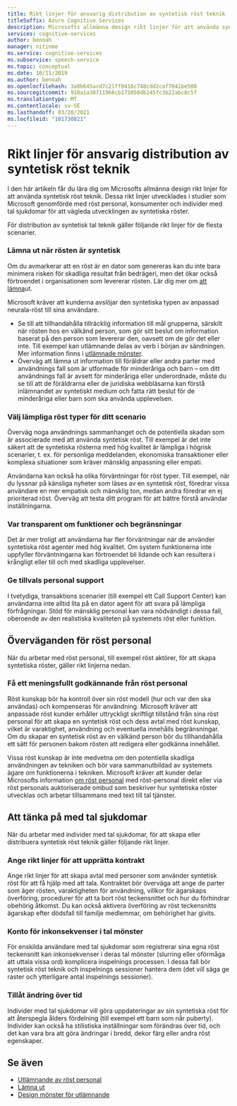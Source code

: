 ```yaml
---
title: Rikt linjer för ansvarig distribution av syntetisk röst teknik
titleSuffix: Azure Cognitive Services
description: Microsofts allmänna design rikt linjer för att använda syntetisk röst teknik. De här utvecklades i studier som Microsoft genomförde med röst personal, konsumenter, och för användare med tal sjukdomar för att vägleda utvecklingen av syntetisk röst.
services: cognitive-services
author: benoah
manager: nitinme
ms.service: cognitive-services
ms.subservice: speech-service
ms.topic: conceptual
ms.date: 10/11/2019
ms.author: benoah
ms.openlocfilehash: 3a0b645acd7c21ff0416c748cdd2caf7041be508
ms.sourcegitcommit: 910a1a38711966cb171050db245fc3b22abc8c5f
ms.translationtype: MT
ms.contentlocale: sv-SE
ms.lasthandoff: 03/20/2021
ms.locfileid: "101730821"
---
```

# <a name="guidelines-for-responsible-deployment-of-synthetic-voice-technology"></a>Rikt linjer för ansvarig distribution av syntetisk röst teknik

I den här artikeln får du lära dig om Microsofts allmänna design rikt linjer för att använda syntetisk röst teknik. Dessa rikt linjer utvecklades i studier som Microsoft genomförde med röst personal, konsumenter och individer med tal sjukdomar för att vägleda utvecklingen av syntetiska röster.

För distribution av syntetisk tal teknik gäller följande rikt linjer för de flesta scenarier.

### <a name="disclose-when-the-voice-is-synthetic"></a>Lämna ut när rösten är syntetisk
Om du avmarkerar att en röst är en dator som genereras kan du inte bara minimera risken för skadliga resultat från bedrägeri, men det ökar också förtroendet i organisationen som levererar rösten. Lär dig mer om [att lämna](concepts-disclosure-guidelines.md)ut.

Microsoft kräver att kunderna avslöjar den syntetiska typen av anpassad neurala-röst till sina användare. 
* Se till att tillhandahålla tillräcklig information till mål grupperna, särskilt när rösten hos en välkänd person, som gör sitt beslut om information baserat på den person som levererar den, oavsett om de gör det eller inte.  Till exempel kan utlämnande delas av verb i början av sändningen. Mer information finns i [utlämnade mönster](concepts-disclosure-patterns.md).   
* Överväg att lämna ut information till föräldrar eller andra parter med användnings fall som är utformade för minderåriga och barn – om ditt användnings fall är avsett för minderåriga eller underordnade, måste du se till att de föräldrarna eller de juridiska webbläsarna kan förstå inlämnandet av syntetiskt medium och fatta rätt beslut för de minderåriga eller barn som ska använda upplevelsen. 

### <a name="select-appropriate-voice-types-for-your-scenario"></a>Välj lämpliga röst typer för ditt scenario
Överväg noga användnings sammanhanget och de potentiella skadan som är associerade med att använda syntetisk röst. Till exempel är det inte säkert att de syntetiska rösterna med hög kvalitet är lämpliga i högrisk scenarier, t. ex. för personliga meddelanden, ekonomiska transaktioner eller komplexa situationer som kräver mänsklig anpassning eller empati. 

Användarna kan också ha olika förväntningar för röst typer. Till exempel, när du lyssnar på känsliga nyheter som läses av en syntetisk röst, föredrar vissa användare en mer empatisk och mänsklig ton, medan andra föredrar en ej prioriterad röst. Överväg att testa ditt program för att bättre förstå användar inställningarna.

### <a name="be-transparent-about-capabilities-and-limitations"></a>Var transparent om funktioner och begränsningar
Det är mer troligt att användarna har fler förväntningar när de använder syntetiska röst agenter med hög kvalitet. Om system funktionerna inte uppfyller förväntningarna kan förtroendet bli lidande och kan resultera i krångligt eller till och med skadliga upplevelser.

### <a name="provide-optional-human-support"></a>Ge tillvals personal support
I tvetydiga, transaktions scenarier (till exempel ett Call Support Center) kan användarna inte alltid lita på en dator agent för att svara på lämpliga förfrågningar. Stöd för mänsklig personal kan vara nödvändigt i dessa fall, oberoende av den realistiska kvaliteten på systemets röst eller funktion.

## <a name="considerations-for-voice-talent"></a>Överväganden för röst personal
När du arbetar med röst personal, till exempel röst aktörer, för att skapa syntetiska röster, gäller rikt linjerna nedan.

### <a name="obtain-meaningful-consent-from-voice-talent"></a>Få ett meningsfullt godkännande från röst personal
Röst kunskap bör ha kontroll över sin röst modell (hur och var den ska användas) och kompenseras för användning. Microsoft kräver att anpassade röst kunder erhåller uttryckligt skriftligt tillstånd från sina röst personal för att skapa en syntetisk röst och dess avtal med röst kunskap, vilket är varaktighet, användning och eventuella innehålls begränsningar.  Om du skapar en syntetisk röst av en välkänd person bör du tillhandahålla ett sätt för personen bakom rösten att redigera eller godkänna innehållet.

Vissa röst kunskap är inte medvetna om den potentiella skadliga användningen av tekniken och bör vara sammanutbildad av systemets ägare om funktionerna i tekniken. Microsoft kräver att kunder delar Microsofts information [om röst personal](/legal/cognitive-services/speech-service/disclosure-voice-talent) med röst-personal direkt eller via röst personals auktoriserade ombud som beskriver hur syntetiska röster utvecklas och arbetar tillsammans med text till tal tjänster.

## <a name="considerations-for-those-with-speech-disorders"></a>Att tänka på med tal sjukdomar
När du arbetar med individer med tal sjukdomar, för att skapa eller distribuera syntetisk röst teknik gäller följande rikt linjer.

### <a name="provide-guidelines-to-establish-contracts"></a>Ange rikt linjer för att upprätta kontrakt
Ange rikt linjer för att skapa avtal med personer som använder syntetisk röst för att få hjälp med att tala. Kontraktet bör överväga att ange de parter som äger rösten, varaktigheten för användning, villkor för ägarskaps överföring, procedurer för att ta bort röst teckensnittet och hur du förhindrar obehörig åtkomst. Du kan också aktivera överföring av röst teckensnitts ägarskap efter dödsfall till familje medlemmar, om behörighet har givits.

### <a name="account-for-inconsistencies-in-speech-patterns"></a>Konto för inkonsekvenser i tal mönster
För enskilda användare med tal sjukdomar som registrerar sina egna röst teckensnitt kan inkonsekvenser i deras tal mönster (slurring eller oförmåga att uttala vissa ord) komplicera inspelnings processen. I dessa fall bör syntetisk röst teknik och inspelnings sessioner hantera dem (det vill säga ge raster och ytterligare antal inspelnings sessioner).

### <a name="allow-modification-over-time"></a>Tillåt ändring över tid
Individer med tal sjukdomar vill göra uppdateringar av sin syntetiska röst för att återspegla ålders fördelning (till exempel ett barn som når puberty). Individer kan också ha stilistiska inställningar som förändras över tid, och det kan vara bra att göra ändringar i bredd, dekor färg eller andra röst egenskaper.


## <a name="see-also"></a>Se även

* [Utlämnande av röst personal](/legal/cognitive-services/speech-service/disclosure-voice-talent?context=%2fazure%2fcognitive-services%2fspeech-service%2fcontext%2fcontext)
* [Lämna ut](concepts-disclosure-guidelines.md)
* [Design mönster för utlämnande](concepts-disclosure-patterns.md)